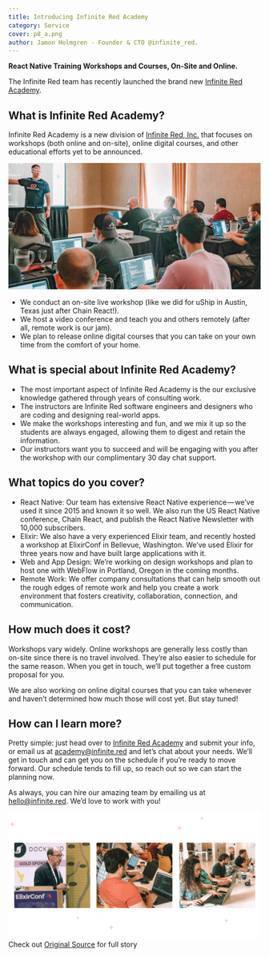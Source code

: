 ```yaml
---
title: Introducing Infinite Red Academy
category: Service
cover: p8_a.png
author: Jamon Holmgren - Founder & CTO @infinite_red.
---
```


**React Native Training Workshops and Courses, On-Site and Online.**

The Infinite Red team has recently launched the brand new [Infinite Red Academy](https://academy.infinite.red/).

## What is Infinite Red Academy?

Infinite Red Academy is a new division of [Infinite Red, Inc.](https://infinite.red/) that focuses on workshops (both online and on-site), online digital courses, and other educational efforts yet to be announced.

![infinite_red](./p8_b.png)

- We conduct an on-site live workshop (like we did for uShip in Austin, Texas just after Chain React!).
- We host a video conference and teach you and others remotely (after all, remote work is our jam).
- We plan to release online digital courses that you can take on your own time from the comfort of your home.

## What is special about Infinite Red Academy?

- The most important aspect of Infinite Red Academy is the our exclusive knowledge gathered through years of consulting work.
- The instructors are Infinite Red software engineers and designers who are coding and designing real-world apps.
- We make the workshops interesting and fun, and we mix it up so the students are always engaged, allowing them to digest and retain the information.
- Our instructors want you to succeed and will be engaging with you after the workshop with our complimentary 30 day chat support.

## What topics do you cover?

- React Native: Our team has extensive React Native experience — we’ve used it since 2015 and known it so well. We also run the US React Native conference, Chain React, and publish the React Native Newsletter with 10,000 subscribers.
- Elixir: We also have a very experienced Elixir team, and recently hosted a workshop at ElixirConf in Bellevue, Washington. We’ve used Elixir for three years now and have built large applications with it.
- Web and App Design: We’re working on design workshops and plan to host one with WebFlow in Portland, Oregon in the coming months.
- Remote Work: We offer company consultations that can help smooth out the rough edges of remote work and help you create a work environment that fosters creativity, collaboration, connection, and communication.

## How much does it cost?

Workshops vary widely. Online workshops are generally less costly than on-site since there is no travel involved. They’re also easier to schedule for the same reason. When you get in touch, we’ll put together a free custom proposal for you.

We are also working on online digital courses that you can take whenever and haven’t determined how much those will cost yet. But stay tuned!

## How can I learn more?

Pretty simple: just head over to [Infinite Red Academy](https://academy.infinite.red/) and submit your info, or email us at academy@infinite.red and let’s chat about your needs. We’ll get in touch and can get you on the schedule if you’re ready to move forward. Our schedule tends to fill up, so reach out so we can start the planning now.

As always, you can hire our amazing team by emailing us at hello@infinite.red. We’d love to work with you!

![infinite_red](./p8_c.png)
Check out [Original Source](https://shift.infinite.red/introducing-infinite-red-academy-7d4428f03470) for full story
